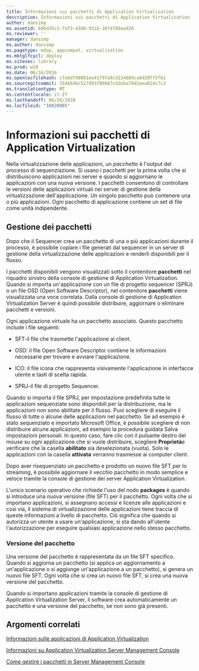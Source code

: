 ```yaml
---
title: Informazioni sui pacchetti di Application Virtualization
description: Informazioni sui pacchetti di Application Virtualization
author: dansimp
ms.assetid: 69bd35c1-7af3-43db-931b-3074780aa926
ms.reviewer: ''
manager: dansimp
ms.author: dansimp
ms.pagetype: mdop, appcompat, virtualization
ms.mktglfcycl: deploy
ms.sitesec: library
ms.prod: w10
ms.date: 06/16/2016
ms.openlocfilehash: cfe6df90881ea4179fa8cd224609ca6d28ff5f61
ms.sourcegitcommit: 354664bc527d93f80687cd2eba70d1eea024c7c3
ms.translationtype: MT
ms.contentlocale: it-IT
ms.lasthandoff: 06/26/2020
ms.locfileid: "10820085"
---
```

# Informazioni sui pacchetti di Application Virtualization


Nella virtualizzazione delle applicazioni, un *pacchetto* è l'output del processo di sequenziazione. Si usano i pacchetti per la prima volta che si distribuiscono applicazioni nei server e quando si aggiornano le applicazioni con una nuova versione. I pacchetti consentono di controllare le versioni delle applicazioni virtuali nei server di gestione della virtualizzazione dell'applicazione. Un singolo pacchetto può contenere una o più applicazioni. Ogni pacchetto di applicazione contiene un set di file come unità indipendente.

## Gestione dei pacchetti


Dopo che il Sequencer crea un pacchetto di una o più applicazioni durante il processo, è possibile copiare i file generati dal sequencer in un server di gestione della virtualizzazione delle applicazioni e renderli disponibili per il flusso.

I pacchetti disponibili vengono visualizzati sotto il contenitore **pacchetti** nel riquadro sinistro della console di gestione di Application Virtualization. Quando si importa un'applicazione con un file di progetto sequencer (SPRJ) o un file OSD (Open Software Descriptor), nel contenitore **pacchetti** viene visualizzata una voce correlata. Dalla console di gestione di Application Virtualization Server è quindi possibile distribuire, aggiornare o eliminare pacchetti e versioni.

Ogni applicazione virtuale ha un pacchetto associato. Questo pacchetto include i file seguenti:

-   SFT-il file che trasmette l'applicazione ai client.

-   OSD: il file Open Software Descriptor contiene le informazioni necessarie per trovare e avviare l'applicazione.

-   ICO: il file icona che rappresenta visivamente l'applicazione in interfacce utente e tasti di scelta rapida.

-   SPRJ-il file di progetto Sequencer.

Quando si importa il file SPRJ, per impostazione predefinita tutte le applicazioni sequenziate sono disponibili per la distribuzione, ma le applicazioni non sono abilitate per il flusso. Puoi scegliere di eseguire il flusso di tutte o alcune delle applicazioni nel pacchetto. Se ad esempio è stato sequenziato e importato Microsoft Office, è possibile scegliere di non distribuire alcune applicazioni, ad esempio la procedura guidata Salva impostazioni personali. In questo caso, fare clic con il pulsante destro del mouse su ogni applicazione che si vuole distribuire, scegliere **Proprietà**e verificare che la casella **abilitato** sia deselezionata (vuota). Solo le applicazioni con la casella **attivata** verranno trasmesse ai computer client.

Dopo aver risequenziato un pacchetto e prodotto un nuovo file SFT per lo streaming, è possibile aggiornare il vecchio pacchetto in modo semplice e veloce tramite la console di gestione dei server Application Virtualization.

L'unico scenario operativo che richiede l'uso del nodo **packages** è quando si introduce una nuova versione (file SFT) per il pacchetto. Ogni volta che si importano applicazioni, si assegnano accessi e licenze alle applicazioni e così via, il sistema di virtualizzazione delle applicazioni tiene traccia di queste informazioni a livello di pacchetto. Ciò significa che quando si autorizza un utente a usare un'applicazione, si sta dando all'utente l'autorizzazione per eseguire qualsiasi applicazione nello stesso pacchetto.

### Versione del pacchetto

Una versione del pacchetto è rappresentata da un file SFT specifico. Quando si aggiorna un pacchetto (si applica un aggiornamento a un'applicazione o si aggiunge un'applicazione a un pacchetto), si genera un nuovo file SFT. Ogni volta che si crea un nuovo file SFT, si crea una nuova versione del pacchetto.

Quando si importano applicazioni tramite la console di gestione di Application Virtualization Server, il software crea automaticamente un pacchetto e una versione del pacchetto, se non sono già presenti.

## Argomenti correlati


[Informazioni sulle applicazioni di Application Virtualization](about-application-virtualization-applications.md)

[Informazioni su Application Virtualization Server Management Console](about-the-application-virtualization-server-management-console.md)

[Come gestire i pacchetti in Server Management Console](how-to-manage-packages-in-the-server-management-console.md)

 

 






